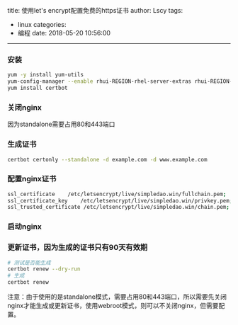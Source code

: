 title: 使用let's encrypt配置免费的https证书
author: Lscy
tags:
  - linux
categories:
  - 编程
date: 2018-05-20 10:56:00
---
### 安装
~~~ bash
yum -y install yum-utils
yum-config-manager --enable rhui-REGION-rhel-server-extras rhui-REGION-rhel-server-optional
yum install certbot
~~~

### 关闭nginx
因为standalone需要占用80和443端口

### 生成证书
~~~ bash
certbot certonly --standalone -d example.com -d www.example.com
~~~

### 配置nginx证书
~~~ bash
ssl_certificate    /etc/letsencrypt/live/simpledao.win/fullchain.pem;
ssl_certificate_key    /etc/letsencrypt/live/simpledao.win/privkey.pem;
ssl_trusted_certificate /etc/letsencrypt/live/simpledao.win/chain.pem;
~~~
### 启动nginx

### 更新证书，因为生成的证书只有90天有效期
~~~ bash
# 测试是否能生成
certbot renew --dry-run
# 生成
certbot renew
~~~
注意：由于使用的是standalone模式，需要占用80和443端口，所以需要先关闭nginx才能生成或更新证书，使用webroot模式，则可以不关闭nginx，但需要配置。